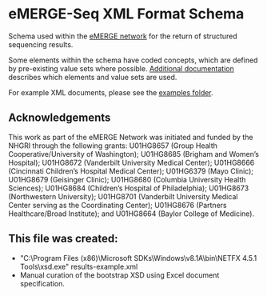 # eMERGE-Seq XML Format Schema

Schema used within the [eMERGE network](https://emerge.mc.vanderbilt.edu/) for the return of structured sequencing results.

Some elements within the schema have coded concepts, which are defined by pre-existing value sets where possible.  [Additional documentation](doc/CodedConcepts.md) describes which elements and value sets are used.

For example XML documents, please see the [examples folder](examples/README.md).

## Acknowledgements

This work as part of the eMERGE Network was initiated and funded by the NHGRI through the following grants: U01HG8657 (Group Health Cooperative/University of Washington); U01HG8685 (Brigham and Women’s Hospital); U01HG8672 (Vanderbilt University Medical Center); U01HG8666 (Cincinnati Children’s Hospital Medical Center); U01HG6379 (Mayo Clinic); U01HG8679 (Geisinger Clinic); U01HG8680 (Columbia University Health Sciences); U01HG8684 (Children’s Hospital of Philadelphia); U01HG8673 (Northwestern University); U01HG8701 (Vanderbilt University Medical Center serving as the Coordinating Center); U01HG8676 (Partners Healthcare/Broad Institute); and U01HG8664 (Baylor College of Medicine).


## This file was created:

* "C:\Program Files (x86)\Microsoft SDKs\Windows\v8.1A\bin\NETFX 4.5.1 Tools\xsd.exe" results-example.xml
* Manual curation of the bootstrap XSD using Excel document specification.
